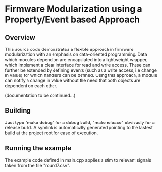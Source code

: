 # Firmware Modularization using a Property/Event based Approach

## Overview

This source code demonstrates a flexible approach in firmware modularization 
with an emphasis on data-oriented programming.
Data which modules depend on are encapulated into a lightweight wrapper,
which implement a clear interface for read and write access.
These can further be extended by defining events (such as a write access, i.e change in value)
for which handlers can be defined. Using this approach, a module can notify a change in value
without the need that both objects are dependent on each other.

(documentation to be continued…)

## Building

Just type "make debug" for a debug build, "make release" obviously for a release build.
A symlink is automatically generated pointing to the lastest build at the project root for ease of execution.

## Running the example

The example code defined in main.cpp applies a stim to relevant signals taken from the file "round7.csv".